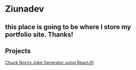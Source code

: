 # Ziunadev

## this place is going to be where I store my portfolio site. Thanks!

## Projects
[Chuck Norris Joke Generator using ReactJS](https://ziunadev.github.com/chuck-norris-jokes-generator-react/#/)
